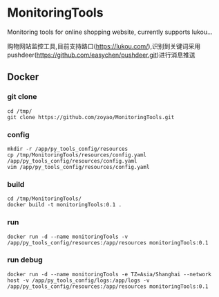 # MonitoringTools

Monitoring tools for online shopping website, currently supports lukou...

购物网站监控工具,目前支持路口(<https://lukou.com/>),识别到关键词采用pushdeer(<https://github.com/easychen/pushdeer.git>)进行消息推送

## Docker

### git clone
```shell
cd /tmp/
git clone https://github.com/zoyao/MonitoringTools.git
```

### config
```shell
mkdir -r /app/py_tools_config/resources
cp /tmp/MonitoringTools/resources/config.yaml /app/py_tools_config/resources/config.yaml
vim /app/py_tools_config/resources/config.yaml
```

### build
```shell
cd /tmp/MonitoringTools/
docker build -t monitoringTools:0.1 .
```

### run
```shell
docker run -d --name monitoringTools -v /app/py_tools_config/resources:/app/resources monitoringTools:0.1
```

### run debug
```shell
docker run -d --name monitoringTools -e TZ=Asia/Shanghai --network host -v /app/py_tools_config/logs:/app/logs -v /app/py_tools_config/resources:/app/resources monitoringTools:0.1
```
